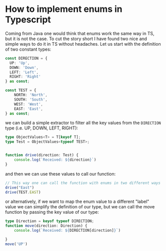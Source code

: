 # How to implement enums in Typescript

Coming from Java one would think that enums work the same way in TS, but it is not the case. To cut the story short I have found two nice and simple ways to do it in TS without headaches. Let us start with the definition of two constant types:

```typescript
const DIRECTION = {
  UP: 'Up', 
  DOWN: 'Down', 
  LEFT: 'Left', 
  RIGHT: 'Right'
} as const;

const TEST = {
    NORTH: 'North',
    SOUTH: 'South',
    WEST: 'West',
    EAST: 'East',
} as const;
```

we can build a simple extractor to filter all the key values from the `DIRECTION` type (i.e. UP, DOWN, LEFT, RIGHT):

```typescript
type ObjectValues<T> = T[keyof T];
type Test = ObjectValues<typeof TEST>;


function drive(direction: Test) {
    console.log(`Received: ${direction}`)
}
```

and then we can use these values to call our function:

```typescript
// This way one can call the function with enums in two different ways
drive("East")
drive(TEST.EAST)
```

or alternatively, if we want to map the enum value to a different "label" value we can simplify the definition of our type, but we can call the move function by passing the key value of our type: 

```typescript
type Direction = keyof typeof DIRECTION;
function move(direction: Direction) {
    console.log(`Received: ${DIRECTION[direction]}`)

}
move('UP')
```

